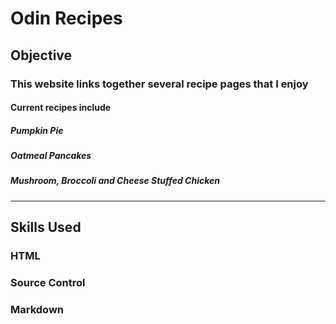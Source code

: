 # Odin Recipes

## Objective

### This website links together several recipe pages that I enjoy

#### Current recipes include

##### Pumpkin Pie

##### Oatmeal Pancakes

##### Mushroom, Broccoli and Cheese Stuffed Chicken

---

## Skills Used

### HTML

### Source Control

### Markdown
